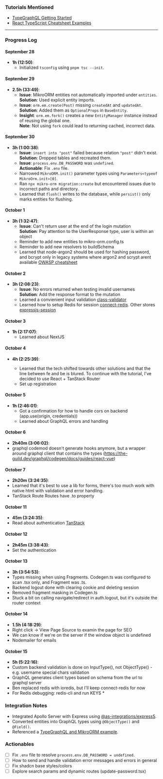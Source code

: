 ### Tutorials Mentioned

- [TypeGraphQL Getting Started](https://typegraphql.com/docs/getting-started.html#:~:text=Boolean!%0A%7D-,Want%20more%3F,-That%20was%20only)
- [React TypeScript Cheatsheet Examples](https://react-typescript-cheatsheet.netlify.app/docs/basic/examples)

---

### Progress Log

#### September 28

- **1h (12:50)**:
  - Initialized `tsconfig` using `pnpm tsc --init`.

#### September 29

- **2.5h (33:49)**:
  - **Issue**: MikroORM entities not automatically imported under `entities`.  
    **Solution**: Used explicit entity imports.
  - **Issue**: `orm.em.create(Post)` missing `createdAt` and `updatedAt`.  
    **Solution**: Added them as `OptionalProps` in `BaseEntity`.
  - **Insight**: `orm.em.fork()` creates a new `EntityManager` instance instead of reusing the global one.  
    **Note**: Not using `fork` could lead to returning cached, incorrect data.

#### September 30

- **3h (1:00:38)**:
  - **Issue**: `insert into "post"` failed because relation `"post"` didn't exist.  
    **Solution**: Dropped tables and recreated them.
  - **Issue**: `process.env.DB_PASSWORD` was `undefined`.  
    **Actionable**: Fix `.env` file.
  - Narrowed `MikroORM.init()` parameter types using `Parameters<typeof MikroOrm.init>[0]`.
  - Ran `npx mikro-orm migration:create` but encountered issues due to incorrect paths and directory.
  - Learned that `flush()` writes to the database, while `persist()` only marks entities for flushing.

#### October 1

- **3h (1:32:47)**:
  - **Issue**: Can't return user at the end of the login mutation  
    **Solution**: Pay attention to the UserResponse type, user is within an object
  - Reminder to add new entities to mikro-orm.config.ts
  - Reminder to add new resolvers to buildSchema
  - Learned that node-argon2 should be used for hashing password, and bcrypt only in legacy systems where argon2 and scrypt arent available [OWASP cheatsheet](https://cheatsheetseries.owasp.org/index.html)

#### October 2

- **3h (2:08:23)**:
  - **Issue**: No errors returned when testing invalid usernames  
    **Solution**: Add the response format to the mutation
  - Learned a convienient input validation [class-validator](https://typegraphql.com/docs/validation.html)
  - Learned how to setup Redis for session [connect-redis](https://www.npmjs.com/package/connect-redis). Other stores [expressjs-session](https://github.com/expressjs/session#compatible-session-stores)

#### October 3

- **1h (2:17:07)**:
  - Learned about NextJS

#### October 4

- **4h (2:25:39)**:

  - Learned that the tech shifted towards other solutions and that the line between fe and be is blured. To continue with the tutorial, I've decided to use React + TanStack Router
  - Set up registration

#### October 5

- **1h (2:46:01)**:
  - Got a confirmation for how to handle cors on backend (app.use(origin, credentials))
  - Learned about GraphQL errors and handling

#### October 6

- **2h40m (3:06:02)**:
- graphql codemod doesn't generate hooks anymore, but a wrapper around graphql client that contains the types (https://the-guild.dev/graphql/codegen/docs/guides/react-vue)

#### October 7

- **2h20m (3:24:35)**:
- Learned that it's best to use a lib for forms, there's too much work with native html with validation and error handling.
- TanStack Route Routes have .to property

#### October 11

- **45m (3:24:35)**:
- Read about authentication [TanStack](https://tanstack.com/router/v1/docs/framework/react/how-to/setup-authentication)

#### October 12

- **2h45m (3:38:43)**:
- Set the authentication

#### October 13

- **3h (3:54:53)**:
- Types missing when using Fragments. Codegen.ts was configured to scan .tsx only, and Fragment was .ts.
- Backend logout done with clearing cookie and deleting session
- Removed fragment masking in Codegen.ts
- Stuck a bit on calling navigate/redirect in auth.logout, but it's outside the router context

#### October 14

- **1.5h (4:18:29)**:
- Right click -> View Page Source to examin the page for SEO
- We can know if we're on the server if the window object is undefined
- Nodemailer for emails

#### October 15

- **5h (5:22:16)**:
- Custom backend validation is done on InputType(), not ObjectType() - e.g. username special chars validation
- GraphQL generates client types based on schema from the url to graphql server
- Ben replaced redis with ioredis, but I'll keep connect-redis for now
- For Redis debugging: redis-cli and run KEYS \*

### Integration Notes

- Integrated Apollo Server with Express using [@as-integrations/express5](https://www.npmjs.com/package/@as-integrations/express5).
- Converted entities into GraphQL types using `@ObjectType()` and `@Field()`.
- Referenced a [TypeGraphQL and MikroORM example](https://github.com/MichalLytek/type-graphql/tree/v2.0.0-rc.2/examples/mikro-orm).

### Actionables

- [ ] Fix `.env` file to resolve `process.env.DB_PASSWORD = undefined`.
- [ ] How to send and handle validation error messages and errors in general
- [ ] Fix shadcn base styles/colors
- [ ] Explore search params and dynamic routes (update-password.tsx)
